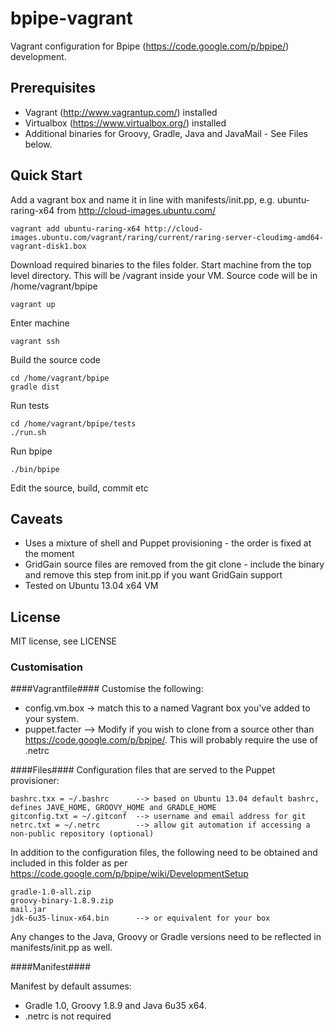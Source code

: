 bpipe-vagrant
=============

Vagrant configuration for Bpipe (https://code.google.com/p/bpipe/) development.

Prerequisites
----
- Vagrant (http://www.vagrantup.com/) installed
- Virtualbox (https://www.virtualbox.org/) installed
- Additional binaries for Groovy, Gradle, Java and JavaMail - See Files below.

Quick Start
----
Add a vagrant box and name it in line with manifests/init.pp, e.g. ubuntu-raring-x64 
from http://cloud-images.ubuntu.com/

	vagrant add ubuntu-raring-x64 http://cloud-images.ubuntu.com/vagrant/raring/current/raring-server-cloudimg-amd64-vagrant-disk1.box

Download required binaries to the files folder. Start machine from the top level directory. This will be /vagrant inside your VM. Source code will be in /home/vagrant/bpipe 

	vagrant up

Enter machine

	vagrant ssh

Build the source code 

	cd /home/vagrant/bpipe
	gradle dist

Run tests

	cd /home/vagrant/bpipe/tests
	./run.sh 

Run bpipe

	./bin/bpipe

Edit the source, build, commit etc


Caveats
----
- Uses a mixture of shell and Puppet provisioning - the order is fixed at the moment
- GridGain source files are removed from the git clone - include the binary and remove this step from init.pp if you want GridGain support 
- Tested on Ubuntu 13.04 x64 VM

License
----
MIT license, see LICENSE


### Customisation ###

####Vagrantfile####
Customise the following:

- config.vm.box -> match this to a named Vagrant box you've added to your system.
- puppet.facter --> Modify if you wish to clone from a source other than https://code.google.com/p/bpipe/. This will probably require the use of .netrc  


####Files####
Configuration files that are served to the Puppet provisioner:

	bashrc.txx = ~/.bashrc 		--> based on Ubuntu 13.04 default bashrc, defines JAVE_HOME, GROOVY_HOME and GRADLE_HOME
	gitconfig.txt = ~/.gitconf 	--> username and email address for git
	netrc.txt = ~/.netrc		--> allow git automation if accessing a non-public repository (optional)

In addition to the configuration files, the following need to be obtained and included in this folder as 
per https://code.google.com/p/bpipe/wiki/DevelopmentSetup

	gradle-1.0-all.zip
	groovy-binary-1.8.9.zip
	mail.jar
	jdk-6u35-linux-x64.bin 		--> or equivalent for your box

Any changes to the Java, Groovy or Gradle versions need to be reflected in manifests/init.pp as well.

####Manifest####

Manifest by default assumes:
- Gradle 1.0, Groovy 1.8.9 and Java 6u35 x64. 
- .netrc is not required

